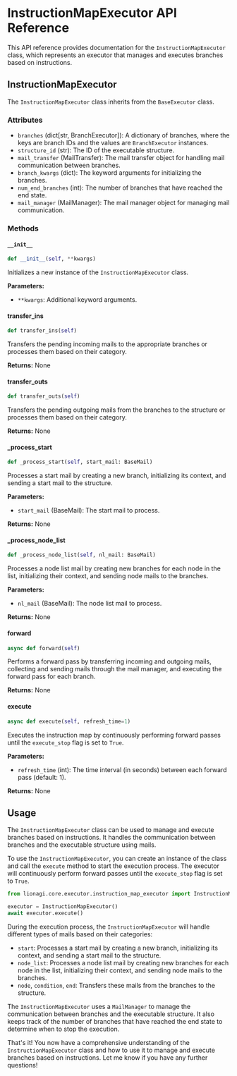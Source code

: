 # InstructionMapExecutor API Reference

This API reference provides documentation for the `InstructionMapExecutor` class, which represents an executor that manages and executes branches based on instructions.

## InstructionMapExecutor

The `InstructionMapExecutor` class inherits from the `BaseExecutor` class.

### Attributes

- `branches` (dict[str, BranchExecutor]): A dictionary of branches, where the keys are branch IDs and the values are `BranchExecutor` instances.
- `structure_id` (str): The ID of the executable structure.
- `mail_transfer` (MailTransfer): The mail transfer object for handling mail communication between branches.
- `branch_kwargs` (dict): The keyword arguments for initializing the branches.
- `num_end_branches` (int): The number of branches that have reached the end state.
- `mail_manager` (MailManager): The mail manager object for managing mail communication.

### Methods

#### `__init__`

```python
def __init__(self, **kwargs)
```

Initializes a new instance of the `InstructionMapExecutor` class.

**Parameters:**
- `**kwargs`: Additional keyword arguments.

#### transfer_ins

```python
def transfer_ins(self)
```

Transfers the pending incoming mails to the appropriate branches or processes them based on their category.

**Returns:** None

#### transfer_outs

```python
def transfer_outs(self)
```

Transfers the pending outgoing mails from the branches to the structure or processes them based on their category.

**Returns:** None

#### _process_start

```python
def _process_start(self, start_mail: BaseMail)
```

Processes a start mail by creating a new branch, initializing its context, and sending a start mail to the structure.

**Parameters:**
- `start_mail` (BaseMail): The start mail to process.

**Returns:** None

#### _process_node_list

```python
def _process_node_list(self, nl_mail: BaseMail)
```

Processes a node list mail by creating new branches for each node in the list, initializing their context, and sending node mails to the branches.

**Parameters:**
- `nl_mail` (BaseMail): The node list mail to process.

**Returns:** None

#### forward

```python
async def forward(self)
```

Performs a forward pass by transferring incoming and outgoing mails, collecting and sending mails through the mail manager, and executing the forward pass for each branch.

**Returns:** None

#### execute

```python
async def execute(self, refresh_time=1)
```

Executes the instruction map by continuously performing forward passes until the `execute_stop` flag is set to `True`.

**Parameters:**
- `refresh_time` (int): The time interval (in seconds) between each forward pass (default: 1).

**Returns:** None

## Usage

The `InstructionMapExecutor` class can be used to manage and execute branches based on instructions. It handles the communication between branches and the executable structure using mails.

To use the `InstructionMapExecutor`, you can create an instance of the class and call the `execute` method to start the execution process. The executor will continuously perform forward passes until the `execute_stop` flag is set to `True`.

```python
from lionagi.core.executor.instruction_map_executor import InstructionMapExecutor

executor = InstructionMapExecutor()
await executor.execute()
```

During the execution process, the `InstructionMapExecutor` will handle different types of mails based on their categories:
- `start`: Processes a start mail by creating a new branch, initializing its context, and sending a start mail to the structure.
- `node_list`: Processes a node list mail by creating new branches for each node in the list, initializing their context, and sending node mails to the branches.
- `node`, `condition`, `end`: Transfers these mails from the branches to the structure.

The `InstructionMapExecutor` uses a `MailManager` to manage the communication between branches and the executable structure. It also keeps track of the number of branches that have reached the end state to determine when to stop the execution.

That's it! You now have a comprehensive understanding of the `InstructionMapExecutor` class and how to use it to manage and execute branches based on instructions. Let me know if you have any further questions!